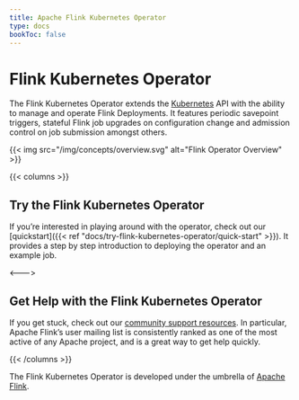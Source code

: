 ```yaml
---
title: Apache Flink Kubernetes Operator
type: docs
bookToc: false
---
```

<!--
Licensed to the Apache Software Foundation (ASF) under one
or more contributor license agreements.  See the NOTICE file
distributed with this work for additional information
regarding copyright ownership.  The ASF licenses this file
to you under the Apache License, Version 2.0 (the
"License"); you may not use this file except in compliance
with the License.  You may obtain a copy of the License at

  http://www.apache.org/licenses/LICENSE-2.0

Unless required by applicable law or agreed to in writing,
software distributed under the License is distributed on an
"AS IS" BASIS, WITHOUT WARRANTIES OR CONDITIONS OF ANY
KIND, either express or implied.  See the License for the
specific language governing permissions and limitations
under the License.
-->

# Flink Kubernetes Operator

The Flink Kubernetes Operator extends the [Kubernetes](https://kubernetes.io/) API with the ability to manage and operate 
Flink Deployments. It features periodic savepoint triggers, stateful Flink job upgrades on configuration change and 
admission control on job submission amongst others.

{{< img src="/img/concepts/overview.svg" alt="Flink Operator Overview" >}}

{{< columns >}}
## Try the Flink Kubernetes Operator

If you’re interested in playing around with the operator, check out our [quickstart]({{< ref "docs/try-flink-kubernetes-operator/quick-start" >}}). It provides a step by
step introduction to deploying the operator and an example job.

<--->

## Get Help with the Flink Kubernetes Operator

If you get stuck, check out our [community support
resources](https://flink.apache.org/community.html). In particular, Apache
Flink’s user mailing list is consistently ranked as one of the most active of
any Apache project, and is a great way to get help quickly.

{{< /columns >}}

The Flink Kubernetes Operator is developed under the umbrella of [Apache
Flink](https://flink.apache.org/).
